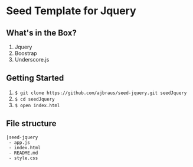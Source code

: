 # Seed Template for Jquery

## What's in the Box?

1. Jquery
2. Boostrap
3. Underscore.js


## Getting Started

1. ```$ git clone https://github.com/ajbraus/seed-jquery.git seedJquery```
2. ```$ cd seedJquery```
3. ```$ open index.html```


## File structure

```
|seed-jquery
 - app.js
 - index.html
 - README.md
 - style.css

```